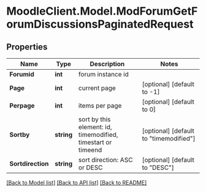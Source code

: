 # MoodleClient.Model.ModForumGetForumDiscussionsPaginatedRequest

## Properties

Name | Type | Description | Notes
------------ | ------------- | ------------- | -------------
**Forumid** | **int** | forum instance id | 
**Page** | **int** | current page | [optional] [default to -1]
**Perpage** | **int** | items per page | [optional] [default to 0]
**Sortby** | **string** | sort by this element: id, timemodified, timestart or timeend | [optional] [default to "timemodified"]
**Sortdirection** | **string** | sort direction: ASC or DESC | [optional] [default to "DESC"]

[[Back to Model list]](../README.md#documentation-for-models) [[Back to API list]](../README.md#documentation-for-api-endpoints) [[Back to README]](../README.md)

